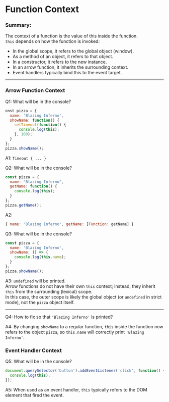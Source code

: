 # Function Context

### Summary:  

The context of a function is the value of this inside the function.  
`this` depends on how the function is invoked:
- In the global scope, it refers to the global object (window).
- As a method of an object, it refers to that object.
- In a constructor, it refers to the new instance.
- In an arrow function, it inherits the surrounding context.
- Event handlers typically bind this to the event target.

---
### Arrow Function Context

Q1: What will be in the console?
```js
onst pizza = {
  name: 'Blazing Inferno',
  showName: function() {
    setTimeout(function() {
      console.log(this);
    }, 100);
  }
};
pizza.showName();
```
A1: `Timeout { ... }`

Q2: What will be in the console?
```js
const pizza = {
  name: "Blazing Inferno",
  getName: function() {
    console.log(this);
  }
};
pizza.getName();
```
A2:
```js
{ name: 'Blazing Inferno', getName: [Function: getName] }
```

Q3: What will be in the console?

```js
const pizza = {
  name: 'Blazing Inferno',
  showName: () => {
    console.log(this.name);
  }
};
pizza.showName();
```

A3: `undefined` will be printed.  
Arrow functions do not have their own `this` context; instead, they inherit `this` from the surrounding (lexical) scope.  
In this case, the outer scope is likely the global object (or `undefined` in strict mode), not the `pizza` object itself.

---
Q4: How to fix so that `'Blazing Inferno'` is printed?

A4: By changing `showName` to a regular function, `this` inside the function now refers to the object `pizza`, so `this.name` will correctly print `'Blazing Inferno'`.

### Event Handler Context

Q5: What will be in the console?
```js
document.querySelector('button').addEventListener('click', function() {
  console.log(this);
});
```
A5: When used as an event handler, `this` typically refers to the DOM element that fired the event.
